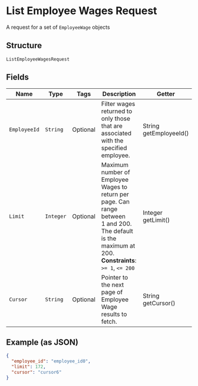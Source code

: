 
# List Employee Wages Request

A request for a set of `EmployeeWage` objects

## Structure

`ListEmployeeWagesRequest`

## Fields

| Name | Type | Tags | Description | Getter |
|  --- | --- | --- | --- | --- |
| `EmployeeId` | `String` | Optional | Filter wages returned to only those that are associated with the specified employee. | String getEmployeeId() |
| `Limit` | `Integer` | Optional | Maximum number of Employee Wages to return per page. Can range between<br>1 and 200. The default is the maximum at 200.<br>**Constraints**: `>= 1`, `<= 200` | Integer getLimit() |
| `Cursor` | `String` | Optional | Pointer to the next page of Employee Wage results to fetch. | String getCursor() |

## Example (as JSON)

```json
{
  "employee_id": "employee_id0",
  "limit": 172,
  "cursor": "cursor6"
}
```

